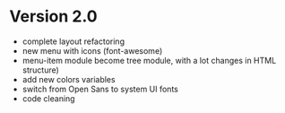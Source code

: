 # Version 2.0

* complete layout refactoring
* new menu with icons (font-awesome)
* menu-item module become tree module, with a lot changes in HTML structure)
* add new colors variables
* switch from Open Sans to system UI fonts
* code cleaning
